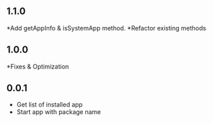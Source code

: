 ## 1.1.0
*Add getAppInfo & isSystemApp method.
*Refactor existing methods

## 1.0.0
*Fixes & Optimization

## 0.0.1
* Get list of installed app
* Start app with package name
